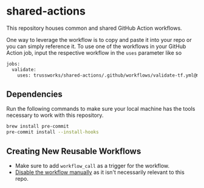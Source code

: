 # shared-actions

This repository houses common and shared GitHub Action workflows.

One way to leverage the workflow is to copy and paste it into your repo or you can simply reference it. To use one of the workflows in your GitHub Action job, input the respective workflow in the `uses` parameter like so

```bash
jobs:
  validate:
    uses: trussworks/shared-actions/.github/workflows/validate-tf.yml@main
```

## Dependencies

Run the following commands to make sure your local machine has the tools necessary to work with this repository.

```bash
brew install pre-commit
pre-commit install --install-hooks
```

## Creating New Reusable Workflows

- Make sure to add `workflow_call` as a trigger for the workflow.
- [Disable the workflow manually](https://docs.github.com/en/actions/managing-workflow-runs/disabling-and-enabling-a-workflow?tool=cli) as it isn't necessarily relevant to this repo.
